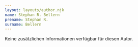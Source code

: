 ```yaml
---
layout: layouts/author.njk
name: Stephan R. Bellern
prename: Stephan R.
surname: Bellern
---
```

Keine zusätzlichen Informationen verfügbar für diesen Autor.
